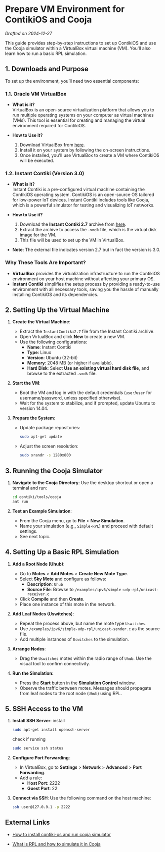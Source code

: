 # Prepare VM Environment for ContikiOS and Cooja

*Drafted on 2024-12-27*

This guide provides step-by-step instructions to set up ContikiOS and use the Cooja simulator within a VirtualBox virtual machine (VM). You'll also learn how to run a basic RPL simulation.

## 1. Downloads and Purpose

To set up the environment, you’ll need two essential components:

### 1.1. Oracle VM VirtualBox
- **What is it?**  
  VirtualBox is an open-source virtualization platform that allows you to run multiple operating systems on your computer as virtual machines (VMs). This tool is essential for creating and managing the virtual environment required for ContikiOS.

- **How to Use it?**  
  1. Download VirtualBox from [here](https://www.oracle.com/br/virtualization/technologies/vm/downloads/virtualbox-downloads.html).
  2. Install it on your system by following the on-screen instructions.
  3. Once installed, you'll use VirtualBox to create a VM where ContikiOS will be executed.

### 1.2. Instant Contiki (Version 3.0)
- **What is it?**  
  Instant Contiki is a pre-configured virtual machine containing the ContikiOS operating system. ContikiOS is an open-source OS tailored for low-power IoT devices. Instant Contiki includes tools like Cooja, which is a powerful simulator for testing and visualizing IoT networks.

- **How to Use it?**  
  1. Download the **Instant Contiki 2.7** archive from [here](https://sourceforge.net/projects/contiki/).
  2. Extract the archive to access the `.vmdk` file, which is the virtual disk image for the VM.
  3. This file will be used to set up the VM in VirtualBox.

- **Note**: The external file indicates version 2.7 but in fact the version is 3.0.

### Why These Tools Are Important?
- **VirtualBox** provides the virtualization infrastructure to run the ContikiOS environment on your host machine without affecting your primary OS.
- **Instant Contiki** simplifies the setup process by providing a ready-to-use environment with all necessary tools, saving you the hassle of manually installing ContikiOS and its dependencies.

## 2. Setting Up the Virtual Machine

1. **Create the Virtual Machine**:
   - Extract the `InstantContiki2.7` file from the Instant Contiki archive.
   - Open VirtualBox and click **New** to create a new VM.
   - Use the following configurations:
     - **Name**: Instant Contiki
     - **Type**: Linux
     - **Version**: Ubuntu (32-bit)
     - **Memory**: 2048 MB (or higher if available).
     - **Hard Disk**: Select **Use an existing virtual hard disk file**, and browse to the extracted `.vmdk` file.

2. **Start the VM**:
   - Boot the VM and log in with the default credentials (`user`/`user` for username/password, unless specified otherwise).
   - Wait for the system to stabilize, and if prompted, update Ubuntu to version 14.04.

3. **Prepare the System**:
   - Update package repositories:
     ```bash
     sudo apt-get update
     ```
   - Adjust the screen resolution:
     ```bash
     sudo xrandr -s 1280x800
     ```

## 3. Running the Cooja Simulator

1. **Navigate to the Cooja Directory**:
   Use the desktop shortcut or open a terminal and run:
   ```bash
   cd contiki/tools/cooja
   ant run
   ```

2. **Test an Example Simulation**:
   - From the Cooja menu, go to **File** > **New Simulation**.
   - Name your simulation (e.g., `Simple-RPL`) and proceed with default settings.
   - See next topic.

## 4. Setting Up a Basic RPL Simulation

1. **Add a Root Node (Uhub)**:
   - Go to **Motes** > **Add Motes** > **Create New Mote Type**.
   - Select **Sky Mote** and configure as follows:
     - **Description**: `Uhub`
     - **Source File**: Browse to `/examples/ipv6/simple-udp-rpl/unicast-receiver.c`
   - Click **Compile** and then **Create**.
   - Place one instance of this mote in the network.

2. **Add Leaf Nodes (Uswitches)**:
   - Repeat the process above, but name the mote type `Uswitches`.
   - Use `/examples/ipv6/simple-udp-rpl/unicast-sender.c` as the source file.
   - Add multiple instances of `Uswitches` to the simulation.

3. **Arrange Nodes**:
   - Drag the `Uswitches` motes within the radio range of `Uhub`. Use the visual tool to confirm connectivity.

4. **Run the Simulation**:
   - Press the **Start** button in the **Simulation Control** window.
   - Observe the traffic between motes. Messages should propagate from leaf nodes to the root node (`Uhub`) using RPL.

## 5. SSH Access to the VM

1. **Install SSH Server**:
    install
    ```bash
    sudo apt-get install openssh-server
    ```
    check if running
    ```bash
    sudo service ssh status
    ```

2. **Configure Port Forwarding**:
   - In VirtualBox, go to **Settings** > **Network** > **Advanced** > **Port Forwarding**.
   - Add a rule:
     - **Host Port**: 2222
     - **Guest Port**: 22

3. **Connect via SSH**:
   Use the following command on the host machine:
   ```bash
   ssh user@127.0.0.1 -p 2222
   ```

## External Links

- [How to install contiki-os and run cooja simulator](https://medium.com/@mirzaakhi/how-to-install-contikios-and-run-cooja-simulator-on-windows-11-with-oracle-vm-virtualbox-2691fce267af)

- [What is RPL and how to simulate it in Cooja](https://zaidmufti.wordpress.com/2016/08/18/what-is-rpl-and-how-to-simulate-it-in-cooja/)